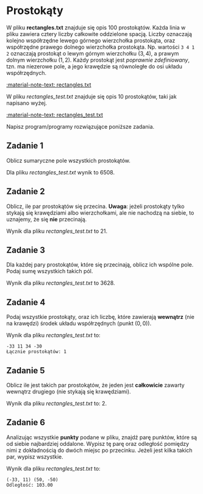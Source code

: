 # Prostokąty

W pliku **rectangles.txt** znajduje się opis $100$ prostokątów. Każda linia w pliku zawiera cztery liczby całkowite oddzielone spacją. Liczby oznaczają kolejno współrzędne lewego górnego wierzchołka prostokąta, oraz współrzędne prawego dolnego wierzchołka prostokąta. Np. wartości `3 4 1 2` oznaczają prostokąt o lewym górnym wierzchołku $(3, 4)$, a prawym dolnym wierzchołku $(1, 2)$. Każdy prostokąt jest *poprawnie zdefiniowany*, tzn. ma niezerowe pole, a jego krawędzie są równoległe do osi układu współrzędnych.

[:material-note-text: rectangles.txt](../../../../assets/rectangles/rectangles.txt)

W pliku *rectangles_test.txt* znajduje się opis $10$ prostokątów, taki jak napisano wyżej.

[:material-note-text: rectangles_test.txt](../../../../assets/rectangles/rectangles_test.txt)

Napisz program/programy rozwiązujące poniższe zadania.

## Zadanie 1

Oblicz sumaryczne pole wszystkich prostokątów. 

Dla pliku *rectangles_test.txt* wynik to $6508$.

## Zadanie 2

Oblicz, ile par prostokątów się przecina. **Uwaga**: jeżeli prostokąty tylko stykają się krawędziami albo wierzchołkami, ale nie nachodzą na siebie, to uznajemy, że się **nie** przecinają.

Wynik dla pliku *rectangles_test.txt* to $21$.

## Zadanie 3

Dla każdej pary prostokątów, które się przecinają, oblicz ich wspólne pole. Podaj sumę wszystkich takich pól. 

Wynik dla pliku *rectangles_test.txt* to $3628$.

## Zadanie 4

Podaj wszystkie prostokąty, oraz ich liczbę, które zawierają **wewnątrz** (nie na krawędzi) środek układu współrzędnych (punkt $(0,0)$).

Wynik dla pliku *rectangles_test.txt* to:

```
-33 11 34 -30
Łącznie prostokątów: 1
```

## Zadanie 5

Oblicz ile jest takich par prostokątów, że jeden jest **całkowicie** zawarty wewnątrz drugiego (nie stykają się krawędziami).

Wynik dla pliku *rectangles_test.txt* to: $2$.

## Zadanie 6

Analizując wszystkie **punkty** podane w pliku, znajdź parę punktów, które są od siebie najbardziej oddalone. Wypisz tę parę oraz odległość pomiędzy nimi z dokładnością do dwóch miejsc po przecinku. Jeżeli jest kilka takich par, wypisz wszystkie.

Wynik dla pliku *rectangles_test.txt* to:

```
(-33, 11) (50, -50)
Odległość: 103.00
```
